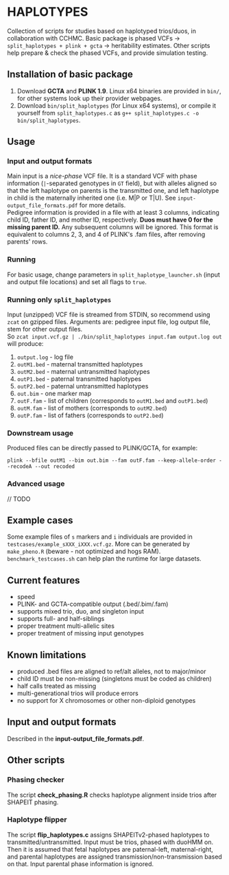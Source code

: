 # HAPLOTYPES
Collection of scripts for studies based on haplotyped trios/duos, in collaboration with CCHMC.
Basic package is phased VCFs -> `split_haplotypes + plink + gcta` -> heritability estimates. Other scripts help prepare & check the phased VCFs, and provide simulation testing.

## Installation of basic package
1. Download **GCTA** and **PLINK 1.9**. Linux x64 binaries are provided in `bin/`, for other systems look up their provider webpages.  
2. Download `bin/split_haplotypes` (for Linux x64 systems), or compile it yourself from `split_haplotypes.c` as `g++ split_haplotypes.c -o bin/split_haplotypes`.  

## Usage
### Input and output formats
Main input is a *nice-phase* VCF file. It is a standard VCF with phase information (`|`-separated genotypes in `GT` field), but with alleles aligned so that the left haplotype on parents is the transmitted one, and left haplotype in child is the maternally inherited one (i.e. M|P or T|U). See `input-output_file_formats.pdf` for more details.  
Pedigree information is provided in a file with at least 3 columns, indicating child ID, father ID, and mother ID, respectively. **Duos must have 0 for the missing parent ID.** Any subsequent columns will be ignored. This format is equivalent to columns 2, 3, and 4 of PLINK's .fam files, after removing parents' rows.

### Running
For basic usage, change parameters in `split_haplotype_launcher.sh` (input and output file locations) and set all flags to `true`.


### Running only `split_haplotypes`
Input (unzipped) VCF file is streamed from STDIN, so recommend using `zcat` on gzipped files. Arguments are: pedigree input file, log output file, stem for other output files.  
So `zcat input.vcf.gz | ./bin/split_haplotypes input.fam output.log out` will produce:
1. `output.log` - log file
2. `outM1.bed` - maternal transmitted haplotypes
3. `outM2.bed` - maternal untransmitted haplotypes
4. `outP1.bed` - paternal transmitted haplotypes
5. `outP2.bed` - paternal untransmitted haplotypes
6. `out.bim` - one marker map
7. `outF.fam` - list of children (corresponds to `outM1.bed` and `outP1.bed`)
8. `outM.fam` - list of mothers (corresponds to `outM2.bed`)
9. `outP.fam` - list of fathers (corresponds to `outP2.bed`)

### Downstream usage
Produced files can be directly passed to PLINK/GCTA, for example:
```
plink --bfile outM1 --bim out.bim --fam outF.fam --keep-allele-order --recodeA --out recoded
```

### Advanced usage
// TODO

## Example cases
Some example files of `s` markers and `i` individuals are provided in `testcases/example_sXXX_iXXX.vcf.gz`. More can be generated by `make_pheno.R` (beware - not optimized and hogs RAM). `benchmark_testcases.sh` can help plan the runtime for large datasets.


## Current features
- speed
- PLINK- and GCTA-compatible output (.bed/.bim/.fam)
- supports mixed trio, duo, and singleton input
- supports full- and half-siblings
- proper treatment multi-allelic sites
- proper treatment of missing input genotypes

## Known limitations
- produced .bed files are aligned to ref/alt alleles, not to major/minor
- child ID must be non-missing (singletons must be coded as children)
- half calls treated as missing
- multi-generational trios will produce errors
- no support for X chromosomes or other non-diploid genotypes


## Input and output formats
Described in the **input-output_file_formats.pdf**.


## Other scripts
### Phasing checker
The script **check_phasing.R** checks haplotype alignment inside trios after SHAPEIT phasing.

### Haplotype flipper
The script **flip_haplotypes.c** assigns SHAPEITv2-phased haplotypes to transmitted/untransmitted. Input must be trios, phased with duoHMM on. Then it is assumed that fetal haplotypes are paternal-left, maternal-right, and parental haplotypes are assigned transmission/non-transmission based on that. Input parental phase information is ignored.


